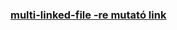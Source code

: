 
### [multi-linked-file -re mutató link](../generated/sections/demo/stacked/multi-linked-file_hu.md)

